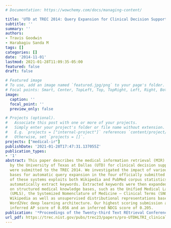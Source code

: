 ```yaml
---
# Documentation: https://wowchemy.com/docs/managing-content/

title: 'UTD at TREC 2014: Query Expansion for Clinical Decision Support'
subtitle: ''
summary: ''
authors:
- Travis Goodwin
- Harabagiu Sanda M
tags: []
categories: []
date: '2014-11-01'
lastmod: 2021-01-28T11:09:35-05:00
featured: false
draft: false

# Featured image
# To use, add an image named `featured.jpg/png` to your page's folder.
# Focal points: Smart, Center, TopLeft, Top, TopRight, Left, Right, BottomLeft, Bottom, BottomRight.
image:
  caption: ''
  focal_point: ''
  preview_only: false

# Projects (optional).
#   Associate this post with one or more of your projects.
#   Simply enter your project's folder or file name without extension.
#   E.g. `projects = ["internal-project"]` references `content/project/deep-learning/index.md`.
#   Otherwise, set `projects = []`.
projects: ["medical-ir"]
publishDate: '2021-01-28T17:47:31.137055Z'
publication_types:
- '1'
abstract: This paper describes the medical information retrieval (MIR) systems designed
  by the University of Texas at Dallas (UTD) for clinical decision support (CDS) which
  were submitted to the TREC 2014. We investigated the impact of various knowledge
  bases for automatic query expansion in the four officially submitted runs. Each
  of these systems exploits both Wikipedia and PubMed corpus statistics in order to
  automatically extract keywords. Extracted keywords were then expanded by relying
  on structured medical knowledge bases, such as the Unified Medical Language System
  (UMLS), the Systemized Nomenclature of Medicine – Clinical Terms (SNOMED-CT), and
  Wikipedia as well as unsupervised distributional representations based Google’s
  Word2Vec deep learning architecture. Our highest scoring submission achieved an
  inferred AP score of 0.056 and an inferred NDCG score of 0.205.
publication: '*Proceedings of the Twenty-third Text REtrieval Conference (TREC 2014)*'
url_pdf: https://trec.nist.gov/pubs/trec23/papers/pro-UTDHLTRI_clinical.pdf
---
```

